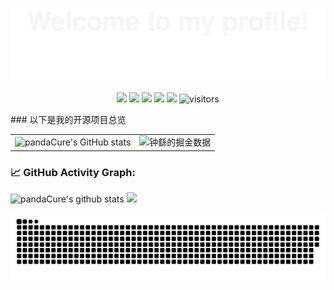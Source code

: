 ![](assets/Bottom_up.svg)

<!--   my-icons -->
<p align="center">
    <a href="https://github.com/pandaCure/pandaCure"><img src="https://img.shields.io/badge/status-updating-brightgreen.svg"></a>
    <a href="https://github.com/facebook/react"><img src="https://img.shields.io/badge/React-18-blue.svg"></a>
    <a href="https://github.com/pandaCure/pandaCure/graphs/contributors"><img src="https://img.shields.io/github/contributors/pandaCure/pandaCure?color=blue"></a>
    <a href="https://github.com/pandaCure/pandaCure/stargazers"><img src="https://img.shields.io/github/stars/pandaCure/pandaCure.svg?logo=github"></a>
    <a href="https://github.com/pandaCure/pandaCure/network/members"><img src="https://img.shields.io/github/forks/pandaCure/pandaCure.svg?color=blue&logo=github"></a>
    <img src="https://visitor-badge.laobi.icu/badge?page_id=pandaCure.pandaCure" alt="visitors"/>   
</p>
### 以下是我的开源项目总览
<table border=0>
  <tr>
    <td><img src="https://github-readme-stats.vercel.app/api?username=pandaCure&show_icons=true&count_private=true&theme=vue-light&hide_border=true" alt="pandaCure's GitHub stats" style="zoom:100%;" align="left"/></td>
    <td><img src="https://4sdvg7tqbv.us.aircode.run/juejin?uid=3913917124864958&hide_border=true" alt="钟繇的掘金数据" style="zoom:100%;" align="left"/></td>
  </tr>
</table>

<!--   GitHub stats graph -->
### 📈 GitHub Activity Graph:
![pandaCure's github stats](https://github-readme-stats.vercel.app/api/top-langs/?username=pandaCure&theme=vue-light)
<img src="https://github-readme-streak-stats.herokuapp.com/?user=pandaCure"></img>

![pandaCure's github activity graph](https://raw.githubusercontent.com/pandaCure/pandaCure/output/github-contribution-grid-snake.svg)

